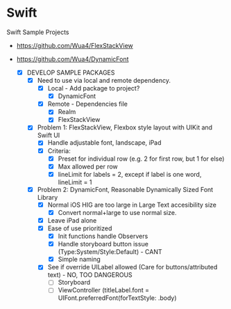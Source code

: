 # Swift
Swift Sample Projects

- https://github.com/Wua4/FlexStackView
- https://github.com/Wua4/DynamicFont

    - [x] DEVELOP SAMPLE PACKAGES
        - [x] Need to use via local and remote dependency. 
            - [x] Local - Add package to project?
                - [x]  DynamicFont
            - [x] Remote -  Dependencies file
                - [x] Realm
                - [x] FlexStackView
        - [x] Problem 1: FlexStackView, Flexbox style layout with UIKit and Swift UI
            - [x] Handle adjustable font, landscape, iPad
            - [x] Criteria:  
                - [x] Preset for individual row (e.g. 2 for first row, but 1 for else) 
                - [x] Max allowed per row
                - [x] lineLimit for labels = 2, except if label is one word,  lineLimit = 1
        - [x] Problem 2: DynamicFont, Reasonable Dynamically Sized Font Library
            - [x] Normal iOS HIG are too large in Large Text accesibility size
                - [x] Convert normal+large to use normal size.
            - [x] Leave iPad alone
            - [x] Ease of use prioritized
                - [x] Init functions handle Observers
                - [x] Handle storyboard button issue (Type:System/Style:Default) - CANT
                - [x] Simple naming
            - [x] See if override UILabel allowed (Care for buttons/attributed text) - NO, TOO DANGEROUS
                - [ ] Storyboard
                - [ ] ViewController (titleLabel.font = UIFont.preferredFont(forTextStyle: .body)
